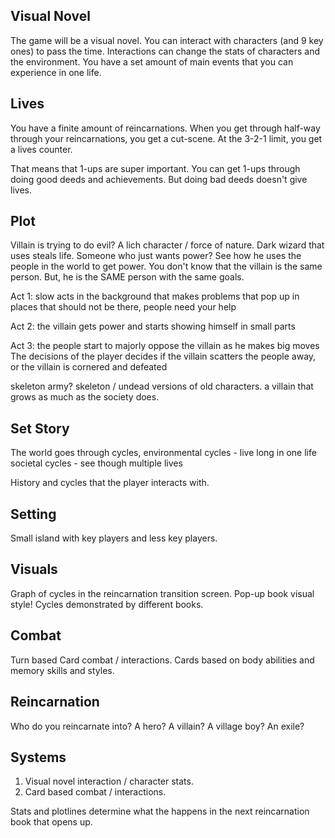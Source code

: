 ## Visual Novel
The game will be a visual novel.
You can interact with characters (and 9 key ones) to pass the time.
Interactions can change the stats of characters and the environment.
You have a set amount of main events that you can experience in one life.
## Lives
You have a finite amount of reincarnations.
When you get through half-way through your reincarnations, you get a cut-scene.
At the 3-2-1 limit, you get a lives counter.

That means that 1-ups are super important.
You can get 1-ups through doing good deeds and achievements.
But doing bad deeds doesn't give lives.
## Plot
Villain is trying to do evil?
A lich character / force of nature.
Dark wizard that uses steals life.
Someone who just wants power?
See how he uses the people in the world to get power.
You don't know that the villain is the same person.
But, he is the SAME person with the same goals.

Act 1: slow acts in the background that makes problems that pop up in places that should not be there, people need your help

Act 2: the villain gets power and starts showing himself in small parts

Act 3: the people start to majorly oppose the villain as he makes big moves
	The decisions of the player decides if the villain scatters the people away, or the villain is cornered and defeated
	
skeleton army?
skeleton / undead versions of old characters.
a villain that grows as much as the society does.
## Set Story
The world goes through cycles,
	environmental cycles - live long in one life
	societal cycles - see though multiple lives

History and cycles that the player interacts with.
## Setting
Small island with key players and less key players.
## Visuals
Graph of cycles in the reincarnation transition screen.
Pop-up book visual style!
Cycles demonstrated by different books.
## Combat
Turn based Card combat / interactions.
Cards based on body abilities and memory skills and styles.
## Reincarnation
Who do you reincarnate into?
A hero?
A villain?
A village boy?
An exile?
## Systems
1. Visual novel interaction / character stats.
2. Card based combat / interactions.

Stats and plotlines determine what the happens in the next reincarnation book that opens up.
